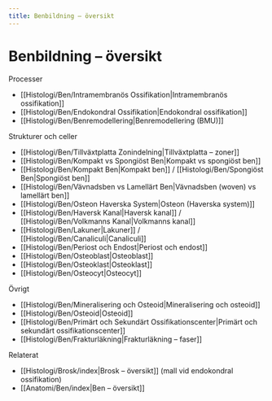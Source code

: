 ```yaml
---
title: Benbildning – översikt
---
```


# Benbildning – översikt

Processer
- [[Histologi/Ben/Intramembranös Ossifikation|Intramembranös ossifikation]]
- [[Histologi/Ben/Endokondral Ossifikation|Endokondral ossifikation]]
- [[Histologi/Ben/Benremodellering|Benremodellering (BMU)]]

Strukturer och celler
- [[Histologi/Ben/Tillväxtplatta Zonindelning|Tillväxtplatta – zoner]]
- [[Histologi/Ben/Kompakt vs Spongiöst Ben|Kompakt vs spongiöst ben]]
- [[Histologi/Ben/Kompakt Ben|Kompakt ben]] / [[Histologi/Ben/Spongiöst Ben|Spongiöst ben]]
- [[Histologi/Ben/Vävnadsben vs Lamellärt Ben|Vävnadsben (woven) vs lamellärt ben]]
- [[Histologi/Ben/Osteon Haverska System|Osteon (Haverska system)]]
- [[Histologi/Ben/Haversk Kanal|Haversk kanal]] / [[Histologi/Ben/Volkmanns Kanal|Volkmanns kanal]]
- [[Histologi/Ben/Lakuner|Lakuner]] / [[Histologi/Ben/Canaliculi|Canaliculi]]
- [[Histologi/Ben/Periost och Endost|Periost och endost]]
- [[Histologi/Ben/Osteoblast|Osteoblast]]
- [[Histologi/Ben/Osteoklast|Osteoklast]]
- [[Histologi/Ben/Osteocyt|Osteocyt]]

Övrigt
- [[Histologi/Ben/Mineralisering och Osteoid|Mineralisering och osteoid]]
- [[Histologi/Ben/Osteoid|Osteoid]]
- [[Histologi/Ben/Primärt och Sekundärt Ossifikationscenter|Primärt och sekundärt ossifikationscenter]]
- [[Histologi/Ben/Frakturläkning|Frakturläkning – faser]]

Relaterat
- [[Histologi/Brosk/index|Brosk – översikt]] (mall vid endokondral ossifikation)
- [[Anatomi/Ben/index|Ben – översikt]]

